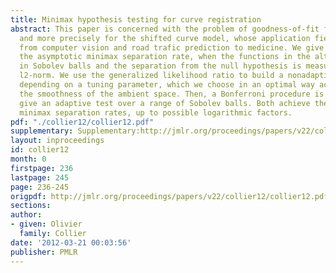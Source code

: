 ```yaml
---
title: Minimax hypothesis testing for curve registration
abstract: This paper is concerned with the problem of goodness-of-fit for curve registration,
  and more precisely for the shifted curve model, whose application field reaches
  from computer vision and road trafic prediction to medicine. We give bounds for
  the asymptotic minimax separation rate, when the functions in the alternative lie
  in Sobolev balls and the separation from the null hypothesis is measured by the
  l2-norm. We use the generalized likelihood ratio to build a nonadaptive procedure
  depending on a tuning parameter, which we choose in an optimal way according to
  the smoothness of the ambient space. Then, a Bonferroni procedure is applied to
  give an adaptive test over a range of Sobolev balls. Both achieve the asymptotic
  minimax separation rates, up to possible logarithmic factors.
pdf: "./collier12/collier12.pdf"
supplementary: Supplementary:http://jmlr.org/proceedings/papers/v22/collier12/collier12Supple.zip
layout: inproceedings
id: collier12
month: 0
firstpage: 236
lastpage: 245
page: 236-245
origpdf: http://jmlr.org/proceedings/papers/v22/collier12/collier12.pdf
sections: 
author:
- given: Olivier
  family: Collier
date: '2012-03-21 00:03:56'
publisher: PMLR
---
```

